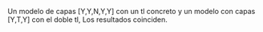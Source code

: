 Un modelo de capas [Y,Y,N,Y,Y] con un tl concreto y un modelo con capas [Y,T,Y] con el doble tl, Los resultados coinciden. 